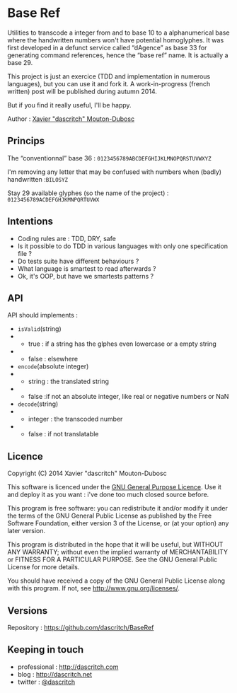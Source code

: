 Base Ref
========
Utilities to transcode a integer from and to base 10 to a alphanumerical base where the handwritten numbers won't have potential homoglyphes. It was first developed in a defunct service called “dAgence” as base 33 for generating command references, hence the “base ref” name.
It is actually a base 29.

This project is just an exercice (TDD and implementation in numerous languages), but you can use it and fork it. A work-in-progress (french written) post will be published during autumn 2014.

But if you find it really useful, I'll be happy.

Author : [Xavier "dascritch" Mouton-Dubosc](http://dascritch.com)

Princips
--------
The “conventionnal” base 36 : `0123456789ABCDEFGHIJKLMNOPQRSTUVWXYZ`

I'm removing any letter that may be confused with numbers when (badly) handwritten :`BILOSYZ`

Stay 29 available glyphes (so the name of the project) : `0123456789ACDEFGHJKMNPQRTUVWX`

Intentions
----------
* Coding rules are : TDD, DRY, safe
* Is it possible to do TDD in various languages with only one specification file ?
* Do tests suite have different behaviours ?
* What language is smartest to read afterwards ?
* Ok, it's OOP, but have we smartests patterns ?

API
---
API should implements :

* `isValid`(string)
* * true : if a string has the glphes even lowercase or a empty string
* * false  : elsewhere
* `encode`(absolute integer)
* * string : the translated string
* * false :if not an absolute integer, like real or negative numbers or NaN
* `decode`(string)
* * integer : the transcoded number
* * false : if not translatable

Licence
-------
Copyright (C) 2014 Xavier "dascritch" Mouton-Dubosc

This software is licenced under the [GNU General Purpose Licence](http://www.gnu.org/licenses/gpl-3.0.txt).
Use it and deploy it as you want : i've done too much closed source before.

This program is free software: you can redistribute it and/or modify
it under the terms of the GNU General Public License as published by
the Free Software Foundation, either version 3 of the License, or
(at your option) any later version.

This program is distributed in the hope that it will be useful,
but WITHOUT ANY WARRANTY; without even the implied warranty of
MERCHANTABILITY or FITNESS FOR A PARTICULAR PURPOSE.  See the
GNU General Public License for more details.

You should have received a copy of the GNU General Public License
along with this program.  If not, see <http://www.gnu.org/licenses/>.

Versions
--------
Repository : <https://github.com/dascritch/BaseRef>

Keeping in touch
----------------
* professional : <http://dascritch.com>
* blog : <http://dascritch.net>
* twitter : [@dascritch](https://twitter.com/dascritch)